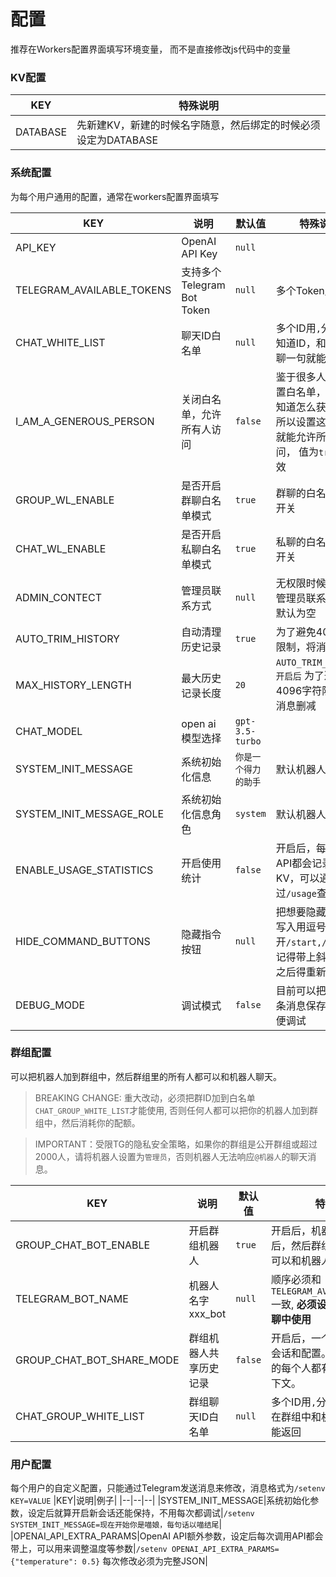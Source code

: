 # 配置

推荐在Workers配置界面填写环境变量， 而不是直接修改js代码中的变量

### KV配置
|KEY|特殊说明|
|--|--|
|DATABASE|先新建KV，新建的时候名字随意，然后绑定的时候必须设定为DATABASE|

### 系统配置
为每个用户通用的配置，通常在workers配置界面填写

|KEY|说明|默认值|特殊说明|
|--|--|--|--|
|API_KEY|OpenAI API Key|`null`||
|TELEGRAM_AVAILABLE_TOKENS|支持多个Telegram Bot Token|`null`|多个Token用`,`分隔|
|CHAT_WHITE_LIST|聊天ID白名单|`null`|多个ID用`,`分隔，不知道ID，和机器人聊一句就能返回|
|I_AM_A_GENEROUS_PERSON|关闭白名单，允许所有人访问|`false`|鉴于很多人不想设置白名单，或者不知道怎么获取ID，所以设置这个选项就能允许所有人访问， 值为`true`时生效|
|GROUP_WL_ENABLE|是否开启群聊白名单模式|`true`|群聊的白名单独立开关|
|CHAT_WL_ENABLE|是否开启私聊白名单模式|`true`|私聊的白名单独立开关|
|ADMIN_CONTECT|管理员联系方式|`null`|无权限时候提示的管理员联系方式，默认为空|
|AUTO_TRIM_HISTORY|自动清理历史记录|`true`|为了避免4096字符限制，将消息删减|
|MAX_HISTORY_LENGTH|最大历史记录长度|`20`|`AUTO_TRIM_HISTORY开启后` 为了避免4096字符限制，将消息删减|
|CHAT_MODEL|open ai 模型选择 |`gpt-3.5-turbo`||
|SYSTEM_INIT_MESSAGE|系统初始化信息|`你是一个得力的助手`|默认机器人设定|
|SYSTEM_INIT_MESSAGE_ROLE|系统初始化信息角色|`system`|默认机器人设定|
|ENABLE_USAGE_STATISTICS|开启使用统计|`false`|开启后，每次调用API都会记录到KV，可以通过`/usage`查看|
|HIDE_COMMAND_BUTTONS|隐藏指令按钮|`null`|把想要隐藏的按钮写入用逗号分开`/start,/system`, 记得带上斜杠,修改之后得重新`init`|
|DEBUG_MODE|调试模式|`false`|目前可以把最新一条消息保存到KV方便调试|

### 群组配置
可以把机器人加到群组中，然后群组里的所有人都可以和机器人聊天。
> BREAKING CHANGE:
> 重大改动，必须把群ID加到白名单`CHAT_GROUP_WHITE_LIST`才能使用, 否则任何人都可以把你的机器人加到群组中，然后消耗你的配额。

> IMPORTANT：受限TG的隐私安全策略，如果你的群组是公开群组或超过2000人，请将机器人设置为`管理员`，否则机器人无法响应`@机器人`的聊天消息。


|KEY|说明|默认值|特殊说明|
|--|--|--|--|
|GROUP_CHAT_BOT_ENABLE|开启群组机器人|`true`|开启后，机器人加入群组后，然后群组里的所有人都可以和机器人聊天。|
|TELEGRAM_BOT_NAME|机器人名字 xxx_bot|`null`|顺序必须和`TELEGRAM_AVAILABLE_TOKENS` 一致, **必须设置否则无法在群聊中使用**|
|GROUP_CHAT_BOT_SHARE_MODE|群组机器人共享历史记录|`false`|开启后，一个群组只有一个会话和配置。关闭的话群组的每个人都有自己的会话上下文。|
|CHAT_GROUP_WHITE_LIST|群组聊天ID白名单|`null`|多个ID用`,`分隔，不知道ID，在群组中和机器人聊一句就能返回|

### 用户配置
每个用户的自定义配置，只能通过Telegram发送消息来修改，消息格式为`/setenv KEY=VALUE`
|KEY|说明|例子|
|--|--|--|
|SYSTEM_INIT_MESSAGE|系统初始化参数，设定后就算开启新会话还能保持，不用每次都调试|`/setenv SYSTEM_INIT_MESSAGE=现在开始你是喵娘，每句话以喵结尾`|
|OPENAI_API_EXTRA_PARAMS|OpenAI API额外参数，设定后每次调用API都会带上，可以用来调整温度等参数|`/setenv OPENAI_API_EXTRA_PARAMS={"temperature": 0.5}`  每次修改必须为完整JSON|


